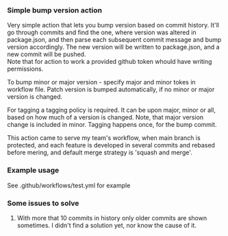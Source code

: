 ### Simple bump version action 
Very simple action that lets you bump version based on commit history. It'll go through commits and find the one, where version was altered in package.json, and then parse each subsequent commit message and bump version accordingly. The new version will be written to package.json, and a new commit will be pushed.  
Note that for action to work a provided github token whould have writing permissions.

To bump minor or major version - specify major and minor tokes in workflow file. Patch version is bumped automatically, if no minor or major version is changed. 

For tagging a tagging policy is required. It can be upon major, minor or all, based on how much of a version is changed. Note, that major version change is included in minor. Tagging happens once, for the bump commit.   
  
This action came to serve my team's workflow, when main branch is protected, and each feature is developed in several commits and rebased before mering, and default merge strategy is 'squash and merge'. 
### Example usage
See .github/workflows/test.yml for example

### Some issues to solve
1. With more that 10 commits in history only older commits are shown sometimes. I didn't find a solution yet, nor know the cause of it.



